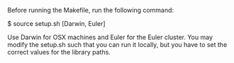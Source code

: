 Before running the Makefile, run the following
command:

$ source setup.sh [Darwin, Euler]

Use Darwin for OSX machines and Euler for 
the Euler cluster. You may modify the setup.sh
such that you can run it locally, but you
have to set the correct values for the
library paths.